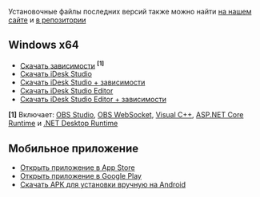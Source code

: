 Установочные файлы последних версий также можно найти [на нашем сайте](https://apps.idesk.su/download) и [в репозитории](https://github.com/IDesk-Studio/installer)

## Windows x64

- [Скачать зависимости](https://github.com/IDesk-Studio/installer/releases/latest/download/idesk-studio-deps-setup.exe) <sup><b>[1]</b></sup>
- [Скачать iDesk Studio](https://github.com/IDesk-Studio/installer/releases/latest/download/idesk-studio-setup.exe)
- [Скачать iDesk Studio + зависимости](https://github.com/IDesk-Studio/installer/releases/latest/download/idesk-studio-full-setup.exe)
- [Скачать iDesk Studio Editor](https://github.com/IDesk-Studio/installer/releases/latest/download/idesk-studio-editor-setup.exe)
- [Скачать iDesk Studio Editor + зависимости](https://github.com/IDesk-Studio/installer/releases/latest/download/idesk-studio-editor-full-setup.exe)

<b>[1]</b> Включает: [OBS Studio](https://obsproject.com), [OBS WebSocket](https://github.com/obsproject/obs-websocket), [Visual C++](https://docs.microsoft.com/en-us/cpp/windows/latest-supported-vc-redist), [ASP.NET Core Runtime](https://dotnet.microsoft.com/en-us/download/dotnet) и [.NET Desktop Runtime](https://dotnet.microsoft.com/en-us/download/dotnet)

## Мобильное приложение

- [Открыть приложение в App Store](https://apps.apple.com/ru/app/idesk-studio/id1628132975)
- [Открыть приложение в Google Play](https://play.google.com/store/apps/details?id=su.idesk.mobile)
- [Скачать APK для установки вручную на Android](https://github.com/IDesk-Studio/installer/releases/latest/download/idesk.apk)
